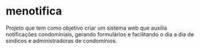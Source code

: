 # menotifica
Projeto que tem como objetivo criar um sistema web que auxilia notificações condominiais, gerando formulários e facilitando o dia a dia de síndicos e administradoras de condomínios.
